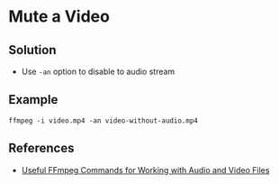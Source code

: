 # Mute a Video

## Solution
* Use `-an` option to disable to audio stream

## Example

```
ffmpeg -i video.mp4 -an video-without-audio.mp4
```

## References
* [Useful FFmpeg Commands for Working with Audio and Video Files](https://www.labnol.org/internet/useful-ffmpeg-commands/28490/)

